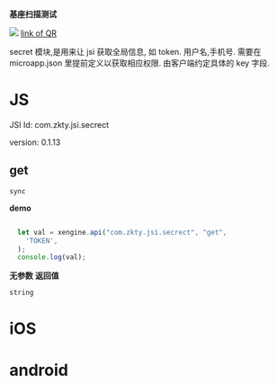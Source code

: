 

**基座扫描测试**
<div id='modulename' style='display:none'>secret</div> <img id='qrimg' src='https://api.qrserver.com/v1/create-qr-code/?size=150x150&data=http://192.168.44.52:3000/docs/modules/all/dist/ui/index.html'></img>
<a id='qrlink' href="about:none">link of QR</a>

secret 模块,是用来让 jsi 获取全局信息, 如 token. 用户名,手机号.
需要在 microapp.json 里提前定义以获取相应权限. 
由客户端约定具体的 key 字段.



# JS


JSI Id: com.zkty.jsi.secrect

version: 0.1.13



## get
`sync`

**demo**
``` js

  let val = xengine.api("com.zkty.jsi.secrect", "get",
    'TOKEN',
  );
  console.log(val);

``` 

**无参数**
**返回值**
``` js
string
``` 


    

# iOS


# android


